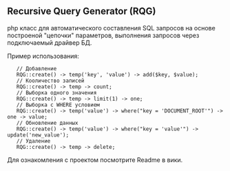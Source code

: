 ## Recursive Query Generator (RQG) ##

php класс для автоматического составления SQL запросов на основе построеной "цепочки" параметров, выполнения запросов через подключаемый драйвер БД.

Пример использования:

```
   // Добавление
   RQG::create() -> temp('key', 'value') -> add($key, $value);
   // Кооличество записей
   RQG::create() -> temp -> count;
   // Выборка одного значения
   RQG::create() -> temp -> limit(1) -> one;
   // Выборка с WHERE условием
   RQG::create() -> temp('value') -> where("key = 'DOCUMENT_ROOT'") -> one -> value;
   // Обновление данных
   RQG::create() -> temp('value') -> where("key = 'value'") -> update('new_value');
   // Удаление
   RQG::create() -> temp -> delete;
```
Для ознакомления с проектом посмотрите Readme в вики.